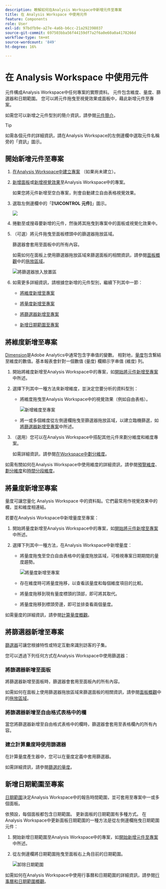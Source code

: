 ```yaml
---
description: 瞭解如何在Analysis Workspace中新增元件至專案
title: 在 Analysis Workspace 中使用元件
feature: Components
role: User
exl-id: 97bdfb9e-a27e-4a6b-b6cc-21a292398037
source-git-commit: 697503bba56f44159df7a2f6a0e60a0a4178266d
workflow-type: tm+mt
source-wordcount: '849'
ht-degree: 16%

---
```


# 在 Analysis Workspace 中使用元件

元件構成Analysis Workspace中任何專案的實際資料。 元件包含維度、量度、篩選器和日期範圍。 您可以將元件拖曳至視覺效果或面板中，藉此新增元件至專案。

如需您可以新增之元件型別的簡介資訊，請參閱[元件簡介](/help/components/overview.md)。

>[!TIP]
>
>如需各個元件的詳細資訊，請在Analysis Workspace的左側邊欄中選取元件名稱旁的「資訊」圖示。

## 開始新增元件至專案

1. [在Analysis Workspace中建立專案](/help/analysis-workspace/build-workspace-project/create-projects.md) （如果尚未建立）。

1. [新增面板](/help/analysis-workspace/c-panels/panels.md)或[新增視覺效果](/help/analysis-workspace/visualizations/freeform-analysis-visualizations.md#add-visualizations-to-a-panel)至Analysis Workspace中的專案。

   如果您將元件新增至空白專案，則會自動建立自由表格視覺效果。

1. 選取左側邊欄中的「**[!UICONTROL 元件]**」圖示。

   ![](assets/build-components.png)

1. 捲動至或搜尋要新增的元件，然後將其拖曳到專案中的面板或視覺化效果中。

1. （可選）將元件拖曳至面板標頭中的篩選器拖放區域。

   篩選器會套用至面板中的所有內容。

   如需如何在面板上使用篩選器拖放區域來篩選面板的相關資訊，請參閱[面板概觀](/help/analysis-workspace/c-panels/panels.md)中的[拖放區域](/help/analysis-workspace/c-panels/panels.md#drop-zone)。

   ![將篩選器放入放置區](assets/filter-dropzone.png)

1. 如需更多詳細資訊，請根據您新增的元件型別，繼續下列其中一節：

   * [將維度新增至專案](#add-dimensions-to-a-project)

   * [將量度新增至專案](#add-metrics-to-a-project)

   * [將篩選器新增至專案](#add-filters-to-a-project)

   * [新增日期範圍至專案](#add-date-ranges-to-a-project)

## 將維度新增至專案

[Dimension](/help/components/dimensions/overview.md)是Adobe Analytics中通常包含字串值的變數。 相對地，[量度](/help/components/calc-metrics/calc-metr-overview.md)包含繫結至維度的數值。基本報表會針對一個數值 (量度) 欄顯示字串值 (維度) 列。

1. 開始將維度新增至Analysis Workspace中的專案，如[開始將元件新增至專案](#begin-adding-components-to-a-project)中所述。

1. 選擇下列其中一種方法來新增維度，並決定您要分析的資料型別：

   * 將維度拖曳至Analysis Workspace中的視覺效果（例如自由表格）。

     ![新增維度至專案](assets/add-dimensions.png)

   * 將一或多個維度從左側邊欄拖曳至篩選器拖放區域，以建立臨機篩選，如[將篩選器新增至專案](#add-filters-to-a-project)中所述。

1. （選用）您可以在Analysis Workspace中搭配其他元件來劃分維度和維度專案。

   如需詳細資訊，請參閱[在Workspace中劃分維度](/help/components/dimensions/t-breakdown-fa.md)。

如需有關如何在Analysis Workspace中使用維度的詳細資訊，請參閱[預覽維度](/help/components/dimensions/view-dimensions.md)、[劃分維度](/help/components/dimensions/t-breakdown-fa.md)和[時間分段維度](/help/components/dimensions/time-parting-dimensions.md)。

## 將量度新增至專案

量度可讓您量化 Analysis Workspace 中的資料點。它們最常用作視覺效果中的欄，並和維度相連結。

若要在Analysis Workspace中新增量度至專案：

1. 開始將量度新增至Analysis Workspace中的專案，如[開始將元件新增至專案](#begin-adding-components-to-a-project)中所述。

1. 選擇下列其中一種方法，在Analysis Workspace中新增量度：

   * 將量度拖曳至空白自由表格中的量度拖放區域，可檢視專案日期期間的量度趨勢。

     ![將量度新增至專案](assets/add-metrics.png)

   * 存在維度時可將量度拖移，以查看該量度和每個維度項目的比較。

   * 將量度拖移到現有量度標頭的頂部，即可將其取代。

   * 將量度拖移到標頭旁邊，即可並排查看兩個量度。

如需量度的詳細資訊，請參閱[計算量度概觀](/help/components/calc-metrics/calc-metr-overview.md)。

## 將篩選器新增至專案

[篩選器](/help/components/filters/filters-overview.md)可讓您根據特性或特定互動來識別訪客的子集。

您可以透過下列任何方式在Analysis Workspace中使用篩選器：

### 將篩選器新增至面板

將篩選器新增至面板時，篩選器會套用至面板內的所有內容。

如需如何在面板上使用篩選器拖放區域來篩選面板的相關資訊，請參閱[面板概觀](/help/analysis-workspace/c-panels/panels.md)中的[拖放區域](/help/analysis-workspace/c-panels/panels.md#drop-zone)。

### 將篩選器新增至自由格式表格中的欄

當您將篩選器新增至自由格式表格中的欄時，篩選器會套用至表格欄內的所有內容。

### 建立計算量度時使用篩選器

在計算量度產生器中，您可以在量度定義中套用篩選器。

如需詳細資訊，請參閱[篩選的量度](/help/components/calc-metrics/cm-workflow/metrics-with-segments.md)。

## 新增日期範圍至專案

[日期範圍](/help/components/date-ranges/custom-date-ranges.md)決定Analysis Workspace中的報告時間範圍，並可套用至專案中一或多個面板。

依預設，每個面板都包含日期範圍。 更新面板的日期範圍有多種方式。 在Analysis Workspace中更新面板日期範圍的一種方法是從左側邊欄拖曳日期範圍元件：

1. 開始新增日期範圍至Analysis Workspace中的專案，如[開始新增元件至專案](#begin-adding-components-to-a-project)中所述。

1. 從左側邊欄將日期範圍拖曳至面板右上角目前的日期範圍。

   ![卸除日期範圍](assets/daterange-drop.png)

如需如何在Analysis Workspace中使用行事曆和日期範圍的詳細資訊，請參閱[行事曆和日期範圍概觀](/help/components/date-ranges/custom-date-ranges.md)。
